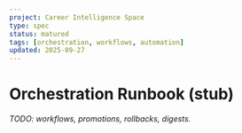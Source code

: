 ```yaml
---
project: Career Intelligence Space
type: spec
status: matured
tags: [orchestration, workflows, automation]
updated: 2025-09-27
---
```


# Orchestration Runbook (stub)
_TODO: workflows, promotions, rollbacks, digests._
